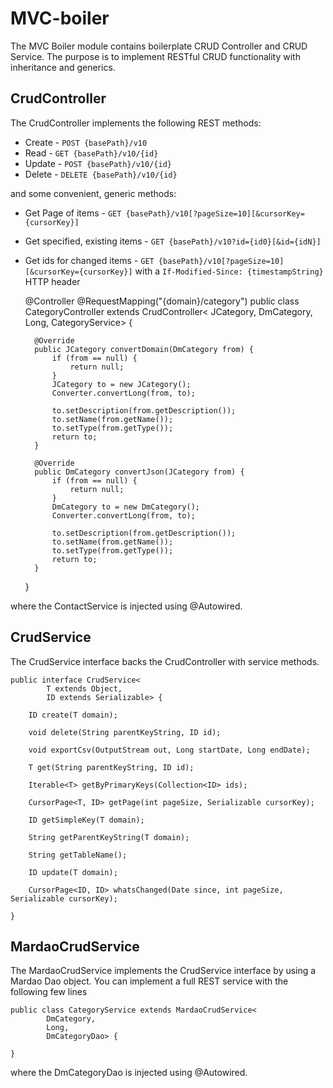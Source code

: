 MVC-boiler
===========

The MVC Boiler module contains boilerplate CRUD Controller and CRUD Service. 
The purpose is to implement RESTful CRUD functionality with inheritance and generics.

CrudController
--------------
The CrudController implements the following REST methods:
* Create - `POST {basePath}/v10`
* Read - `GET {basePath}/v10/{id}`
* Update - `POST {basePath}/v10/{id}`
* Delete - `DELETE {basePath}/v10/{id}`

and some convenient, generic methods:

* Get Page of items - `GET {basePath}/v10[?pageSize=10][&cursorKey={cursorKey}]`
* Get specified, existing items - `GET {basePath}/v10?id={id0}[&id={idN}]`
* Get ids for changed items - `GET {basePath}/v10[?pageSize=10][&cursorKey={cursorKey}]` with a `If-Modified-Since: {timestampString}` HTTP header

    @Controller
    @RequestMapping("{domain}/category")
    public class CategoryController extends CrudController< 
            JCategory, 
            DmCategory, 
            Long, 
            CategoryService> {
            
        @Override
        public JCategory convertDomain(DmCategory from) {
            if (from == null) {
                return null;
            }
            JCategory to = new JCategory();
            Converter.convertLong(from, to);

            to.setDescription(from.getDescription());
            to.setName(from.getName());
            to.setType(from.getType());
            return to;
        }

        @Override
        public DmCategory convertJson(JCategory from) {
            if (from == null) {
                return null;
            }
            DmCategory to = new DmCategory();
            Converter.convertLong(from, to);

            to.setDescription(from.getDescription());
            to.setName(from.getName());
            to.setType(from.getType());
            return to;
        }
        
    }

where the ContactService is injected using @Autowired.

CrudService
-----------
The CrudService interface backs the CrudController with service methods.

    public interface CrudService<
            T extends Object, 
            ID extends Serializable> {

        ID create(T domain);

        void delete(String parentKeyString, ID id);

        void exportCsv(OutputStream out, Long startDate, Long endDate);

        T get(String parentKeyString, ID id);

        Iterable<T> getByPrimaryKeys(Collection<ID> ids);

        CursorPage<T, ID> getPage(int pageSize, Serializable cursorKey);

        ID getSimpleKey(T domain);

        String getParentKeyString(T domain);

        String getTableName();

        ID update(T domain);

        CursorPage<ID, ID> whatsChanged(Date since, int pageSize, Serializable cursorKey);

    }

MardaoCrudService
-----------------
The MardaoCrudService implements the CrudService interface by using a Mardao Dao
object. You can implement a full REST service with the following few lines

    public class CategoryService extends MardaoCrudService< 
            DmCategory, 
            Long, 
            DmCategoryDao> { 
            
    }
where the DmCategoryDao is injected using @Autowired.